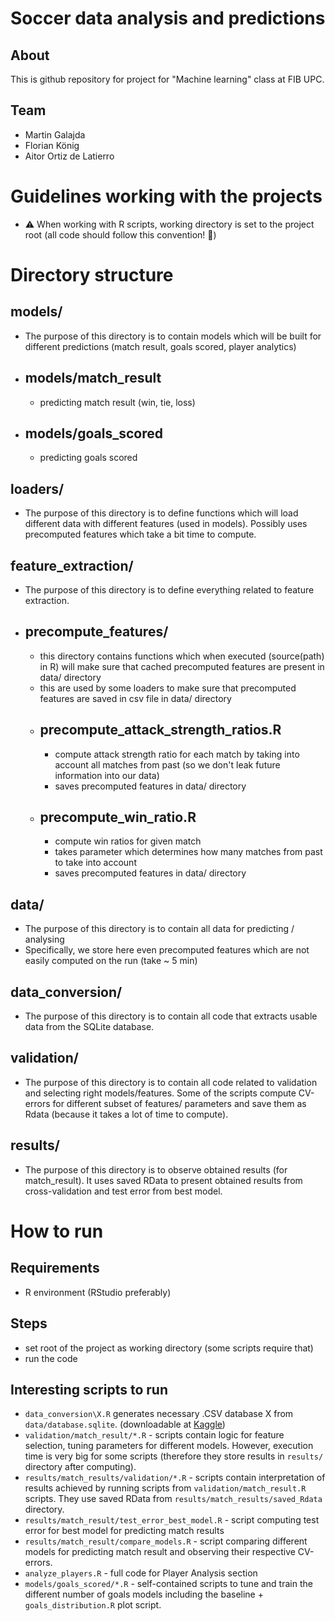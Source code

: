 # Soccer data analysis and predictions

## About
This is github repository for project for "Machine learning" class at FIB UPC.

## Team
- Martin Galajda
- Florian König
- Aitor Ortiz de Latierro

# Guidelines working with the projects
- ⚠️ When working with R scripts, working directory is set to the project root (all code should follow this convention! 🙏)

# Directory structure

## models/
- The purpose of this directory is to contain models which will be built for different predictions (match result, goals scored, player analytics)

- ## models/match_result
  - predicting match result (win, tie, loss)
- ## models/goals_scored
  - predicting goals scored

## loaders/
- The purpose of this directory is to define functions which will load different data with different features (used in models). Possibly uses precomputed features which take a bit time to compute.

## feature_extraction/
- The purpose of this directory is to define everything related to feature extraction.
- ## precompute_features/
  - this directory contains functions which when executed (source(path) in R) will make sure that cached precomputed features are present in data/ directory
  - this are used by some loaders to make sure that precomputed features are saved in csv file in data/ directory
  - ## precompute_attack_strength_ratios.R
    - compute attack strength ratio for each match by taking into account all matches from past (so we don't leak future information into our data)
    - saves precomputed features in data/ directory
  - ## precompute_win_ratio.R
    - compute win ratios for given match
    - takes parameter which determines how many matches from past to take into account
    - saves precomputed features in data/ directory

## data/
- The purpose of this directory is to contain all data for predicting / analysing
- Specifically, we store here even precomputed features which are not easily computed on the run (take ~ 5 min)

## data_conversion/
- The purpose of this directory is to contain all code that extracts usable data from the SQLite database.

## validation/
- The purpose of this directory is to contain all code related to validation and selecting right models/features. Some of the scripts compute CV-errors for different subset of features/ parameters and save them as Rdata (because it takes a lot of time to compute).

## results/
- The purpose of this directory is to observe obtained results (for match_result). It uses saved RData to present obtained results from cross-validation and test error from best model.

# How to run

## Requirements
- R environment (RStudio preferably)

## Steps
- set root of the project as working directory (some scripts require that)
- run the code

## Interesting scripts to run
- `data_conversion\X.R` generates necessary .CSV database X from `data/database.sqlite`. (downloadable at [Kaggle](https://www.kaggle.com/hugomathien/soccer))
- `validation/match_result/*.R` - scripts contain logic for feature selection, tuning parameters for different models. However, execution time is very big for some scripts (therefore they store results in `results/` directory after computing).
- `results/match_results/validation/*.R` - scripts contain interpretation of results achieved by running scripts from `validation/match_result.R` scripts. They use saved RData from `results/match_results/saved_Rdata` directory.
- `results/match_result/test_error_best_model.R` - script computing test error for best model for predicting match results
- `results/match_result/compare_models.R` - script comparing different models for predicting match result and observing their respective CV-errors.
- `analyze_players.R` - full code for Player Analysis section
- `models/goals_scored/*.R` - self-contained scripts to tune and train the different number of goals models including the baseline + `goals_distribution.R` plot script.
